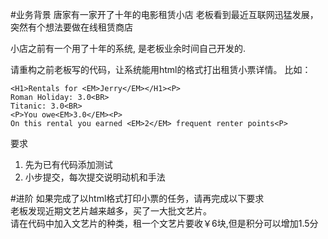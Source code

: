 #业务背景
唐家有一家开了十年的电影租赁小店
老板看到最近互联网迅猛发展，突然有个想法要做在线租赁商店

小店之前有一个用了十年的系统, 是老板业余时间自己开发的.

请重构之前老板写的代码，让系统能用html的格式打出租赁小票详情。
比如：
```
<H1>Rentals for <EM>Jerry</EM></H1><P>
Roman Holiday: 3.0<BR>
Titanic: 3.0<BR>
<P>You owe<EM>3.0</EM><P>
On this rental you earned <EM>2</EM> frequent renter points<P>
```
要求
1. 先为已有代码添加测试
2. 小步提交，每次提交说明动机和手法

#进阶
如果完成了以html格式打印小票的任务，请再完成以下要求<br>
老板发现近期文艺片越来越多，买了一大批文艺片。<br>
请在代码中加入文艺片的种类，租一个文艺片要收￥6块,但是积分可以增加1.5分<br>